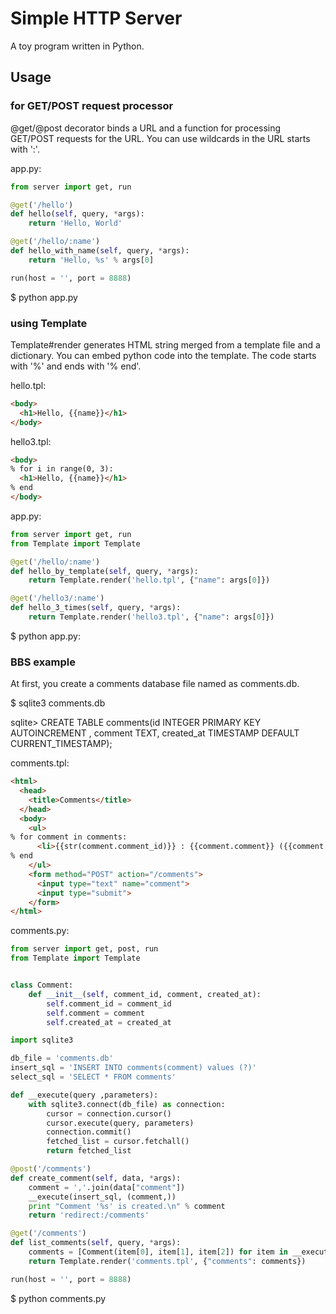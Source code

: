 # Simple HTTP Server
A toy program written in Python.

## Usage

### for GET/POST request processor
@get/@post decorator binds a URL and a function for processing GET/POST requests for the URL.
You can use wildcards in the URL starts with ':'.

app.py:
```python
from server import get, run

@get('/hello')
def hello(self, query, *args):
    return 'Hello, World'

@get('/hello/:name')
def hello_with_name(self, query, *args):
    return 'Hello, %s' % args[0]

run(host = '', port = 8888)
```

$ python app.py

### using Template
Template#render generates HTML string merged from a template file and a dictionary.
You can embed python code into the template. The code starts with '%' and ends with '% end'.

hello.tpl:
```html
<body>
  <h1>Hello, {{name}}</h1>
</body>
```

hello3.tpl:
```html
<body>
% for i in range(0, 3):
  <h1>Hello, {{name}}</h1>
% end
</body>
```

app.py:
```python
from server import get, run
from Template import Template

@get('/hello/:name')
def hello_by_template(self, query, *args):
    return Template.render('hello.tpl', {"name": args[0]})

@get('/hello3/:name')
def hello_3_times(self, query, *args):
    return Template.render('hello3.tpl', {"name": args[0]})
```

$ python app.py:

### BBS example
At first, you create a comments database file named as comments.db.

$ sqlite3 comments.db

sqlite> CREATE TABLE comments(id INTEGER PRIMARY KEY AUTOINCREMENT , comment TEXT, created_at TIMESTAMP DEFAULT CURRENT_TIMESTAMP);

comments.tpl:
```html
<html>
  <head>
    <title>Comments</title>
  </head>
  <body>
    <ul>
% for comment in comments:
      <li>{{str(comment.comment_id)}} : {{comment.comment}} ({{comment.created_at}})</li>
% end
    </ul>
    <form method="POST" action="/comments">
      <input type="text" name="comment">
      <input type="submit">
    </form>
</html>
```

comments.py:
```python
from server import get, post, run
from Template import Template


class Comment:
    def __init__(self, comment_id, comment, created_at):
        self.comment_id = comment_id
        self.comment = comment
        self.created_at = created_at

import sqlite3

db_file = 'comments.db'
insert_sql = 'INSERT INTO comments(comment) values (?)'
select_sql = 'SELECT * FROM comments'

def __execute(query ,parameters):
    with sqlite3.connect(db_file) as connection:
        cursor = connection.cursor()
        cursor.execute(query, parameters)
        connection.commit()
        fetched_list = cursor.fetchall()
        return fetched_list

@post('/comments')
def create_comment(self, data, *args):
    comment = ','.join(data["comment"])
    __execute(insert_sql, (comment,))
    print "Comment '%s' is created.\n" % comment
    return 'redirect:/comments'

@get('/comments')
def list_comments(self, query, *args):
    comments = [Comment(item[0], item[1], item[2]) for item in __execute(select_sql, ())]
    return Template.render('comments.tpl', {"comments": comments})

run(host = '', port = 8888)
```
$ python comments.py
